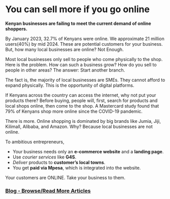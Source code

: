 # You can sell more if you go online

**Kenyan businesses are failing to meet the current demand of online shoppers.**

By January 2023, 32.7% of Kenyans were online. We approximate 21 million users(40%) by mid 2024. These are potential customers for your business. But, how many local businesses are online? Not Enough.

Most local businesses only sell to people who come physically to the shop. Here is the problem. How can such a business grow? How do you sell to people in other areas? The answer: Start another branch.

The fact is, the majority of local businesses are SMEs. They cannot afford to expand physically. This is the opportunity of digital platforms.

If Kenyans across the country can access the internet, why not put your products there? Before buying, people will, first, search for products and local shops online, then come to the shop. A Mastercard study found that 79% of Kenyans shop more online since the COVID-19 pandemic.

There is more. Online shopping is dominated by big brands like Jumia, Jiji, Kilimall, Alibaba, and Amazon. Why? Because local businesses are not online.

To ambitious entrepreneurs,

* Your business needs only an **e-commerce website** and a **landing page**.
* Use *courier services* like **G4S**.
* *Deliver* products to **customer’s local towns**.
* You get **paid via Mpesa**, which is integrated into the website.

Your customers are ONLINE. Take your business to them.

### [Blog - Browse/Read More Articles](https://mwanginjuguna.github.io/blog/)
